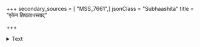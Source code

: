 +++
secondary_sources = [ "MSS_7661",]
jsonClass = "Subhaashita"
title = "एकेन तिष्ठताधस्ताद्"

+++

<details><summary>Text</summary>

एकेन तिष्ठताधस्ताद् अन्येनोपरि तिष्ठता।  
दातृयाचकयोर्भेदः कराभ्यामेव सूचितः॥
</details>
